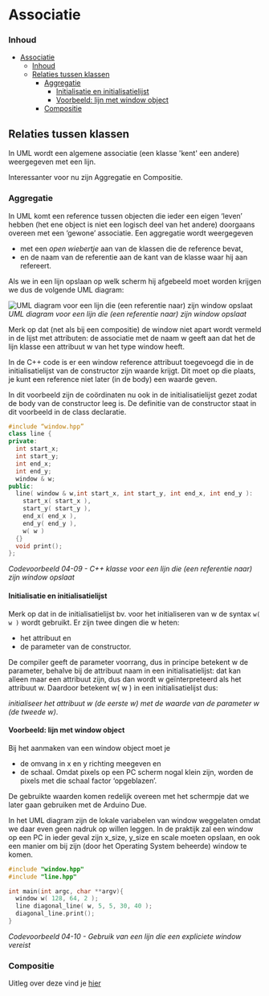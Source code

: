 # Associatie [](title-id)

### Inhoud[](toc-id)
- [Associatie ](#associatie-)
    - [Inhoud](#inhoud)
    - [Relaties tussen klassen](#relaties-tussen-klassen)
      - [Aggregatie](#aggregatie)
        - [Initialisatie en initialisatielijst](#initialisatie-en-initialisatielijst)
        - [Voorbeeld: lijn met window object](#voorbeeld-lijn-met-window-object)
      - [Compositie](#compositie)


## Relaties tussen klassen

In UML wordt een algemene associatie (een klasse 'kent' een andere) weergegeven met een lijn.

Interessanter voor nu zijn Aggregatie en Compositie.

### Aggregatie
In UML komt een reference tussen objecten die ieder een eigen ‘leven’ hebben (het ene object is niet een logisch deel van het andere) doorgaans overeen met een ‘gewone’ associatie. Een aggregatie wordt weergegeven 
- met een *open wiebertje* aan van de klassen die de reference bevat, 
- en de naam van de referentie aan de kant van de klasse waar hij aan refereert. 
  
Als we in een lijn opslaan op welk scherm hij afgebeeld moet worden krijgen we dus de volgende UML diagram:

![UML diagram voor een lijn die (een referentie naar) zijn window opslaat](uml_lijn_ref_window.png)
*UML diagram voor een lijn die (een referentie naar) zijn window opslaat*

Merk op dat (net als bij een compositie) de window niet apart wordt vermeld in de lijst met attributen: de associatie met de naam w geeft aan dat het de lijn klasse een attribuut w van het type window heeft.

In de C++ code is er een window reference attribuut toegevoegd die in de initialisatielijst van de constructor zijn waarde krijgt. Dit moet op die plaats, je kunt een reference niet later (in de body) een waarde geven. 

In dit voorbeeld zijn de coördinaten nu ook in de initialisatielijst gezet zodat de body van de constructor leeg is. De definitie van de constructor staat in dit voorbeeld in de class declaratie.

```cpp
#include “window.hpp”
class line {
private:
  int start_x;
  int start_y;
  int end_x;
  int end_y;
  window & w;
public:
  line( window & w,int start_x, int start_y, int end_x, int end_y ):
    start_x( start_x ),
    start_y( start_y ),
    end_x( end_x ),
    end_y( end_y ),
    w( w )
  {}
  void print();
};
```
*Codevoorbeeld 04-09 - C++ klasse voor een lijn die (een referentie naar) zijn window opslaat*

#### Initialisatie en initialisatielijst
Merk op dat in de initialisatielijst bv. voor het initialiseren van w de syntax `w( w )` wordt gebruikt. Er zijn twee dingen die w heten: 
- het attribuut en 
- de parameter van de constructor. 

De compiler geeft de parameter voorrang, dus in principe betekent w de parameter, behalve bij de attribuut naam in een initialisatielijst: dat kan alleen maar een attribuut zijn, dus dan wordt w geïnterpreteerd als het
attribuut w. Daardoor betekent w( w ) in een initialisatielijst dus: 

*initialiseer het attribuut w (de eerste w) met de waarde van de parameter w (de tweede w)*.

#### Voorbeeld: lijn met window object
Bij het aanmaken van een window object moet je
- de omvang in x en y richting meegeven en 
- de schaal. Omdat pixels op een PC scherm nogal klein zijn, worden de pixels met die schaal factor ‘opgeblazen’. 

De gebruikte waarden komen redelijk overeen met het schermpje dat we later gaan gebruiken met de Arduino Due. 

In het UML diagram zijn de lokale variabelen van window weggelaten omdat we daar even geen nadruk op willen leggen. In de praktijk zal een window op een PC in ieder geval zijn x_size, y_size en scale moeten opslaan, en ook een manier om bij zijn (door het Operating System beheerde) window te komen.

```cpp
#include "window.hpp"
#include "line.hpp"

int main(int argc, char **argv){
  window w( 128, 64, 2 );
  line diagonal_line( w, 5, 5, 30, 40 );
  diagonal_line.print();
}
```
*Codevoorbeeld 04-10 - Gebruik van een lijn die een expliciete window vereist*

### Compositie

Uitleg over deze vind je [hier](./compositie.md)
